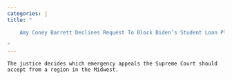 ```yaml
---
categories: j
title: "

    Amy Coney Barrett Declines Request To Block Biden’s Student Loan Plan

"
---
```



    The justice decides which emergency appeals the Supreme Court should accept from a region in the Midwest.

